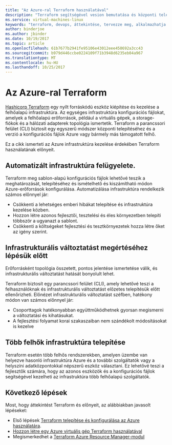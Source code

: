 ```yaml
---
title: "Az Azure-ral Terraform használatával"
description: "Terraform segítségével vesion bemutatása és központi telepítése az Azure-infrastruktúra."
ms.service: virtual-machines-linux
keywords: "terraform, devops, áttekintése, tervezze meg, alkalmazhatja és automatizálásához"
author: binderjoe
ms.author: jbinder
ms.date: 10/19/2017
ms.topic: article
ms.openlocfilehash: 61b7677b2941fe95106e43012eee458692a3cc43
ms.sourcegitcommit: b979d446ccbe0224109f71b3948d6235eb04a967
ms.translationtype: MT
ms.contentlocale: hu-HU
ms.lasthandoff: 10/25/2017
---
```

# <a name="terraform-with-azure"></a>Az Azure-ral Terraform

[Hashicorp Terraform](https://www.terraform.io/) egy nyílt forráskódú eszköz kiépítése és kezelése a felhőalapú infrastruktúra. Az egységes infrastruktúra konfigurációs fájlokat, amelyek a felhőalapú erőforrások, például a virtuális gépek, a storage-fiókok és a hálózati adapterek topológia ismertetik. Terraform a parancssori felület (CLI) biztosít egy egyszerű módszer központi telepítéséhez és a verzió a konfigurációs fájlok Azure vagy bármely más támogatott felhő.

Ez a cikk ismerteti az Azure infrastruktúra kezelése érdekében Terraform használatának előnyeit.

## <a name="automate-infrastructure-management"></a>Automatizált infrastruktúra felügyelete.

Terraform meg sablon-alapú konfigurációs fájlok lehetővé teszik a meghatározását, telepítéséhez és ismételhető és kiszámítható módon Azure-erőforrások konfigurálása. Automatizálása infrastruktúra rendelkezik számos előnnyel jár:

- Csökkenti a lehetséges emberi hibákat telepítése és infrastruktúra kezelése közben.
- Hozzon létre azonos fejlesztői, tesztelési és éles környezetben telepíti többször a ugyanazt a sablont.
- Csökkenti a költségeket fejlesztési és tesztkörnyezetek hozza létre őket az igény szerint.

## <a name="understand-infrastructure-changes-before-they-are-applied"></a>Infrastrukturális változtatást megértéséhez lépésük előtt 

Erőforrásként topológia összetett, pontos jelentése ismertetése válik, és infrastrukturális változtatást hatását bonyolult lehet.

Terraform biztosít egy parancssori felület (CLI), amely lehetővé teszi a felhasználóknak és infrastrukturális változtatást előzetes telepítésük előtt ellenőrizheti. Előnézet infrastrukturális változtatást széfben, hatékony módon van számos előnnyel jár:
- Csoporttagok hatékonyabban együttműködhetnek gyorsan megismerni a változtatási és kihatásukat.
- A fejlesztési folyamat korai szakaszaiban nem szándékolt módosításokat is kezelve


## <a name="deploy-infrastructure-to-multiple-clouds"></a>Több felhők infrastruktúra telepítése

Terraform esetén több felhős rendszerekben, amelyen üzembe van helyezve hasonló infrastruktúra Azure és a további szolgáltatók vagy a helyszíni adatközpontokkal népszerű eszköz választani. Ez lehetővé teszi a fejlesztők számára, hogy az azonos eszközök és a konfigurációs fájlok segítségével kezelheti az infrastruktúra több felhőalapú szolgáltatók.

## <a name="next-steps"></a>Következő lépések

Most, hogy áttekintést Terraform és előnyeit, az alábbiakban javasolt lépéseket:

- Első lépések [Terraform telepítése és konfigurálása az Azure használatára](https://docs.microsoft.com/en-us/azure/virtual-machines/linux/terraform-install-configure).
- [Hozzon létre egy Azure virtuális gép Terraform használatával](https://docs.microsoft.com/en-us/azure/virtual-machines/linux/terraform-create-complete-vm)
- Megismerkedhet a [Terraform Azure Resource Manager-modul](https://www.terraform.io/docs/providers/azurerm/) 